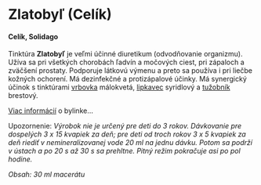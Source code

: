 Zlatobyľ (Celík)
================

#### Celík, Solidago

Tinktúra **Zlatobyľ** je veľmi účinné diuretikum (odvodňovanie organizmu). Užíva
sa pri všetkých chorobách ľadvín a močových ciest, pri zápaloch a zväčšení
prostaty. Podporuje látkovú výmenu a preto sa používa i pri liečbe kožných
ochorení. Má dezinfekčné a protizápalové účinky. Má synergický účinok s
tinktúrami [vrbovka](/sip/tinktury/vrbovka)
málokvetá, [lipkavec](/sip/tinktury/lipkavec)
syridlový a [tužobník](/sip/tinktury/tuzobnik)
brestový.

[Viac informácií](/sip/bylinky/zlatobyl-obycajna) o bylinke…

Upozornenie: *Výrobok nie je určený pre deti do 3 rokov. Dávkovanie pre
dospelých 3 x 15 kvapiek za deň; pre deti od troch rokov 3 x 5 kvapiek za deň
riediť v nemineralizovanej vode 20 ml na jednu dávku. Potom sa podrží v ústach a
po 20 s až 30 s sa prehltne. Pitný režim pokračuje asi po pol hodine.*

*Obsah: 30 ml macerátu*

